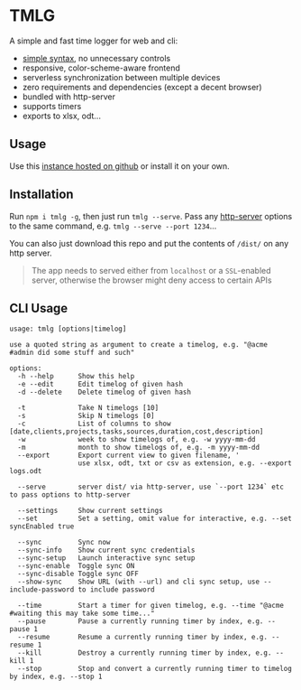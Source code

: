 # TMLG

A simple and fast time logger for web and cli:

- [simple syntax](https://mtillmann.github.io/tmlg/#t=help), no unnecessary controls
- responsive, color-scheme-aware frontend
- serverless synchronization between multiple devices
- zero requirements and dependencies (except a decent browser)
- bundled with http-server
- supports timers
- exports to xlsx, odt...

## Usage

Use this [instance hosted on github](https://mtillmann.github.io/tmlg) or install it on your own.

## Installation

Run `npm i tmlg -g`, then just run `tmlg --serve`. Pass any [http-server](https://github.com/http-party/http-server/)
options to the same command, e.g. `tmlg --serve --port 1234`...

You can also just download this repo and put the contents of `/dist/` on any http server.

> The app needs to served either from `localhost` or a `SSL`-enabled server, otherwise the browser might deny access to certain APIs

## CLI Usage

```text
usage: tmlg [options|timelog]

use a quoted string as argument to create a timelog, e.g. "@acme #admin did some stuff and such"

options:
  -h --help      Show this help
  -e --edit      Edit timelog of given hash
  -d --delete    Delete timelog of given hash

  -t             Take N timelogs [10]
  -s             Skip N timelogs [0]
  -c             List of columns to show [date,clients,projects,tasks,sources,duration,cost,description]
  -w             week to show timelogs of, e.g. -w yyyy-mm-dd
  -m             month to show timelogs of, e.g. -m yyyy-mm-dd
  --export       Export current view to given filename, '
                 use xlsx, odt, txt or csv as extension, e.g. --export logs.odt

  --serve        server dist/ via http-server, use `--port 1234` etc to pass options to http-server

  --settings     Show current settings
  --set          Set a setting, omit value for interactive, e.g. --set syncEnabled true

  --sync         Sync now
  --sync-info    Show current sync credentials
  --sync-setup   Launch interactive sync setup
  --sync-enable  Toggle sync ON
  --sync-disable Toggle sync OFF
  --show-sync    Show URL (with --url) and cli sync setup, use --include-password to include password

  --time         Start a timer for given timelog, e.g. --time "@acme #waiting this may take some time..."
  --pause        Pause a currently running timer by index, e.g. --pause 1
  --resume       Resume a currently running timer by index, e.g. --resume 1
  --kill         Destroy a currently running timer by index, e.g. --kill 1
  --stop         Stop and convert a currently running timer to timelog by index, e.g. --stop 1
```
